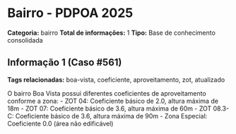 # Bairro - PDPOA 2025

**Categoria:** bairro
**Total de informações:** 1
**Tipo:** Base de conhecimento consolidada

## Informação 1 (Caso #561)

**Tags relacionadas:** boa-vista, coeficiente, aproveitamento, zot, atualizado

O bairro Boa Vista possui diferentes coeficientes de aproveitamento conforme a zona: - ZOT 04: Coeficiente básico de 2.0, altura máxima de 18m - ZOT 07: Coeficiente básico de 3.6, altura máxima de 60m - ZOT 08.3-C: Coeficiente básico de 3.6, altura máxima de 90m - Zona Especial: Coeficiente 0.0 (área não edificável)
